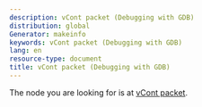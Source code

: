 ```yaml
---
description: vCont packet (Debugging with GDB)
distribution: global
Generator: makeinfo
keywords: vCont packet (Debugging with GDB)
lang: en
resource-type: document
title: vCont packet (Debugging with GDB)
---
```

The node you are looking for is at [vCont packet](Packets.html#vCont-packet).

